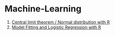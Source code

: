 # Machine-Learning
1) [Central limit theorem / Normal distribution with R](https://cdn.rawgit.com/fakhraddinJ/Machine-Learning/3875782d/Central%20limit%20theorem/Central_limit_theorem.md)
2) [Model Fitting and Logistic Regression with R](https://cdn.rawgit.com/fakhraddinJ/Machine-Learning/3953964c/Model%20Fitting%20-%20Logistic%20Regression/Model_Fitting_%26_Logistic_Regression.html) 
